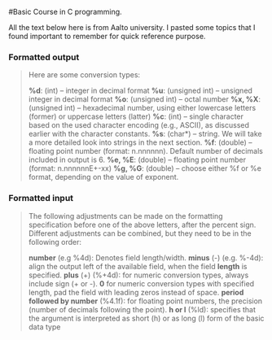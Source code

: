 #Basic Course in C programming.

All the text below here is from Aalto university.
I pasted some topics that I found important to remember for quick reference purpose.

### Formatted output
>Here are some conversion types:
>
>**%d**: (int) – integer in decimal format
**%u**: (unsigned int) – unsigned integer in decimal format
**%o**: (unsigned int) – octal number
**%x, %X**: (unsigned int) – hexadecimal number, using either lowercase letters (former) or uppercase letters (latter)
**%c**: (int) – single character based on the used character encoding (e.g., ASCII), as discussed earlier with the character constants.
**%s**: (char*) – string. We will take a more detailed look into strings in the next section.
**%f**: (double) – floating point number (format: n.nnnnnn). Default number of decimals included in output is 6.
**%e, %E**: (double) – floating point number (format: n.nnnnnnE+-xx)
**%g, %G**: (double) – choose either %f or %e format, depending on the value of exponent.
>

### Formatted input

>The following adjustments can be made on the formatting specification before one of the above letters, after the percent sign. Different adjustments can be combined, but they need to be in the following order:
>
>**number** (e.g %4d): Denotes field length/width.
**minus** (-) (e.g. %-4d): align the output left of the available field, when the field **length** is specified.
**plus** (+) (%+4d): for numeric conversion types, always include sign (+ or -).
**0** for numeric conversion types with specified length, pad the field with leading zeros instead of space.
**period followed by number** (%4.1f): for floating point numbers, the precision (number of decimals following the point).
**h or l** (%ld): specifies that the argument is interpreted as short (h) or as long (l) form of the basic data type
>

